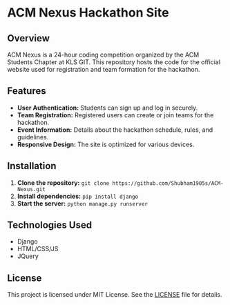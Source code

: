# ACM Nexus Hackathon Site

## Overview
ACM Nexus is a 24-hour coding competition organized by the ACM Students Chapter at KLS GIT. This repository hosts the code for the official website used for registration and team formation for the hackathon.

## Features
- **User Authentication:** Students can sign up and log in securely.
- **Team Registration:** Registered users can create or join teams for the hackathon.
- **Event Information:** Details about the hackathon schedule, rules, and guidelines.
- **Responsive Design:** The site is optimized for various devices.

## Installation
1. **Clone the repository:** `git clone https://github.com/Shubham1905s/ACM-Nexus.git`
2. **Install dependencies:** `pip install django`
3. **Start the server:** `python manage.py runserver`


## Technologies Used
- Django
- HTML/CSS/JS
- JQuery


## License
This project is licensed under MIT License. See the [LICENSE]([link-to-license-file](https://github.com/Shubham1905s/ACM-Nexus/blob/main/LICENSE)https://github.com/Shubham1905s/ACM-Nexus/blob/main/LICENSE) file for details.


